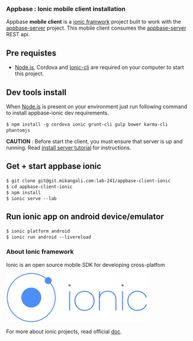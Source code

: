 ### Appbase : Ionic mobile client installation

Appbase __mobile client__ is a [ionic framwork](http://ionicframework.com) project built to work with the [appbase-server](https://github.com/lab-241/appbase-server) project. This mobile client consumes the [appbase-server](https://github.com/lab-241/appbase-server) REST api.

## Pre requistes

* [Node.js](http://nodejs.org), Cordova and [Ionic-cli](https://npmjs.org/package/ionic) are required on your computer to start this project.

## Dev tools install

When [Node.js](http://nodejs.org) is present on your environment just run following command to install appbase-ionic dev requirements.

```
$ npm install -g cordova ionic grunt-cli gulp bower karma-cli phantomjs
```

__CAUTION__ : Before start the client, you must ensure that server is up and running. Read [install server tutorial](../server/install.md) for instructions.

## Get + start appbase ionic

```
$ git clone git@git.mikangali.com:lab-241/appbase-client-ionic
$ cd appbase-client-ionic
$ npm install
$ ionic serve --lab
```

## Run ionic app on android device/emulator

```
$ ionic platform android
$ ionic run android --livereload
```

### About Ionic framework

Ionic is an open source mobile SDK for developing cross-platfom

![](../img/ionic-logo.png)

For more about ionic projects, read official [doc](http://ionicframework.com/getting-started/).
